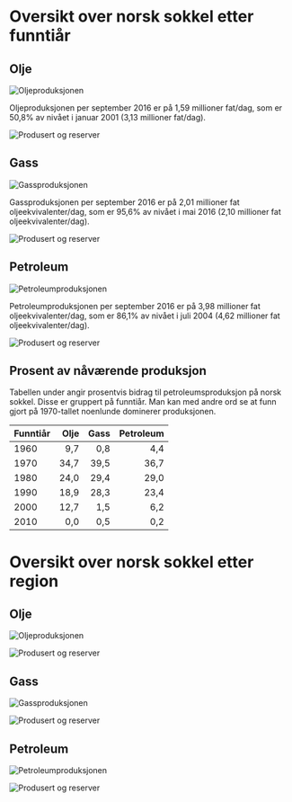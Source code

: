 # Oversikt over norsk sokkel etter funntiår

## Olje
![Oljeproduksjonen](img/oil_production_yearly_12MMA_by_discovery_decade.png)

Oljeproduksjonen per september 2016 er på 1,59 millioner fat/dag, som er 50,8% av nivået i januar 2001 (3,13 millioner fat/dag).

![Produsert og reserver](img/oil_produced_reserves_by_discovery_decade.png)

## Gass
![Gassproduksjonen](img/gas_production_yearly_12MMA_by_discovery_decade.png)

Gassproduksjonen per september 2016 er på 2,01 millioner fat oljeekvivalenter/dag, som er 95,6% av nivået i mai 2016 (2,10 millioner fat oljeekvivalenter/dag).

![Produsert og reserver](img/gas_produced_reserves_by_discovery_decade.png)

## Petroleum
![Petroleumproduksjonen](img/oe_production_yearly_12MMA_by_discovery_decade.png)

Petroleumproduksjonen per september 2016 er på 3,98 millioner fat oljeekvivalenter/dag, som er 86,1% av nivået i juli 2004 (4,62 millioner fat oljeekvivalenter/dag).

![Produsert og reserver](img/oe_produced_reserves_by_discovery_decade.png)



## Prosent av nåværende produksjon

Tabellen under angir prosentvis bidrag til petroleumsproduksjon på norsk sokkel. 
Disse er gruppert på funntiår.
Man kan med andre ord se at funn gjort på 1970-tallet noenlunde dominerer produksjonen. 


| Funntiår | Olje | Gass | Petroleum |
| ---- | ---: | ---: | ---: |
| 1960 | 9,7 | 0,8 | 4,4 |
| 1970 | 34,7 | 39,5 | 36,7 |
| 1980 | 24,0 | 29,4 | 29,0 |
| 1990 | 18,9 | 28,3 | 23,4 |
| 2000 | 12,7 | 1,5 | 6,2 |
| 2010 | 0,0 | 0,5 | 0,2 |

# Oversikt over norsk sokkel etter region

## Olje
![Oljeproduksjonen](img/oil_production_yearly_12MMA_by_region.png)


![Produsert og reserver](img/oil_produced_reserves_by_region.png)

## Gass
![Gassproduksjonen](img/gas_production_yearly_12MMA_by_region.png)


![Produsert og reserver](img/gas_produced_reserves_by_region.png)

## Petroleum
![Petroleumproduksjonen](img/oe_production_yearly_12MMA_by_region.png)


![Produsert og reserver](img/oe_produced_reserves_by_region.png)

